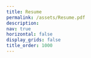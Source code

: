 ```yaml
---
title: Resume
permalink: /assets/Resume.pdf
description:
nav: true
horizontal: false
display_grids: false
title_order: 1000
---
```



